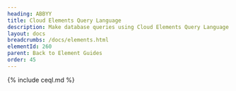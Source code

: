 ```yaml
---
heading: ABBYY
title: Cloud Elements Query Language
description: Make database queries using Cloud Elements Query Language.
layout: docs
breadcrumbs: /docs/elements.html
elementId: 260
parent: Back to Element Guides
order: 45
---
```


{% include ceql.md %}
